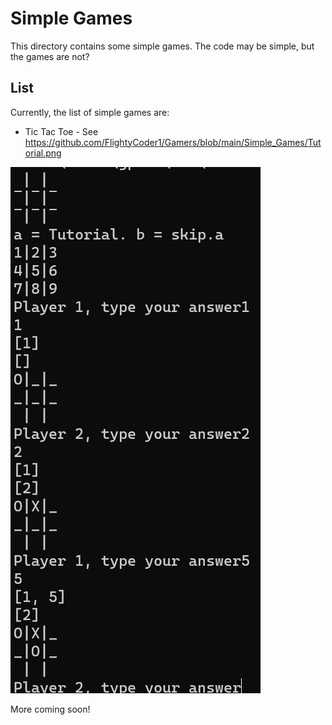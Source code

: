 # Simple Games
This directory contains some simple games. The code may be simple, but the games are not?

## List
Currently, the list of simple games are:
* Tic Tac Toe - See https://github.com/FlightyCoder1/Gamers/blob/main/Simple_Games/Tutorial.png

![Tic Tac Toe Tutorial](https://github.com/FlightyCoder1/Gamers/blob/main/Simple_Games/Tutorial.png)


More coming soon!
